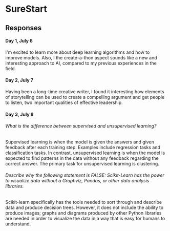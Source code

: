 # SureStart
## Responses
#### Day 1, July 6
I'm excited to learn more about deep learning algorithms and how to improve models. Also, I the create-a-thon aspect sounds like a new and interesting approach to AI, compared to my previous experiences in the field.
#### Day 2, July 7
Having been a long-time creative writer, I found it interesting how elements of storytelling can be used to create a compelling argument and get people to listen, two important qualities of effective leadership.
#### Day 3, July 8
###### What is the difference between supervised and unsupervised learning?
Supervised learning is when the model is given the answers and given feedback after each training step. Examples include regression tasks and classification tasks. In contrast, unsupervised learning is when the model is expected to find patterns in the data without any feedback regarding the correct answer. The primary task for unsupervised learning is clustering.
###### Describe why the following statement is FALSE: Scikit-Learn has the power to visualize data without a Graphviz, Pandas, or other data analysis libraries.
Scikit-learn specifically has the tools needed to sort through and describe data and produce decision trees. However, it does not include the ability to produce images; graphs and diagrams produced by other Python libraries are needed in order to visualize the data in a way that is easy for humans to understand.
